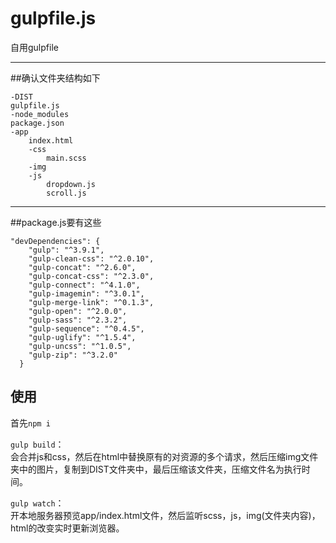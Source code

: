 # gulpfile.js
自用gulpfile
***
##确认文件夹结构如下
```
-DIST
gulpfile.js
-node_modules
package.json
-app
	index.html
	-css
		main.scss
	-img
	-js
		dropdown.js
		scroll.js
```
***
##package.js要有这些
```
"devDependencies": {
    "gulp": "^3.9.1",
    "gulp-clean-css": "^2.0.10",
    "gulp-concat": "^2.6.0",
    "gulp-concat-css": "^2.3.0",
    "gulp-connect": "^4.1.0",
    "gulp-imagemin": "^3.0.1",
    "gulp-merge-link": "^0.1.3",
    "gulp-open": "^2.0.0",
    "gulp-sass": "^2.3.2",
    "gulp-sequence": "^0.4.5",
    "gulp-uglify": "^1.5.4",
    "gulp-uncss": "^1.0.5",
    "gulp-zip": "^3.2.0"
  }
```
## 使用
首先`npm i`

`gulp build`：  
会合并js和css，然后在html中替换原有的对资源的多个请求，然后压缩img文件夹中的图片，复制到DIST文件夹中，最后压缩该文件夹，压缩文件名为执行时间。

`gulp watch`：  
开本地服务器预览app/index.html文件，然后监听scss，js，img(文件夹内容)，html的改变实时更新浏览器。
